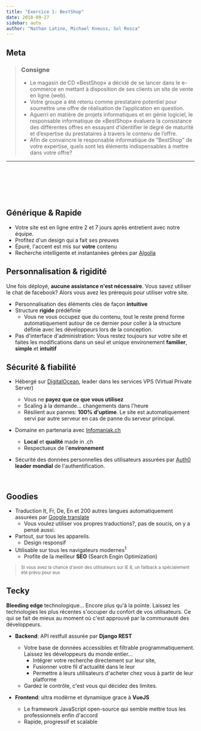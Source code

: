 ```yaml
---
title: "Exercice 1: BestShop"
date: 2018-09-27
sidebar: auto
author: "Nathan Latino, Michael Kneuss, Sol Rosca"
---
```


## Meta

>### Consigne
>* Le magasin de CD «BestShop» a décidé de se lancer dans le e-commerce en mettant à disposition de ses clients un site de vente en ligne (web).
>* Votre groupe a été retenu comme prestataire potentiel pour soumettre une offre de réalisation de l’application en question.
>* Aguerri en matière de projets informatiques et en génie logiciel, le responsable informatique de «BestShop» évaluera la consistance des différentes offres en essayant d’identifier le degré de maturité et d’expertise du prestataires à travers le contenu de l’offre.
>* Afin de convaincre le responsable informatique de "BestShop" de votre expertise, quels sont les éléments indispensables à mettre dans votre offre?

---
<br><br><br>

<Media
  src="https://i.imgur.com/LC8QQd8.png"
  center="true"
  width=450
/>

<br>

## Générique & Rapide
* Votre site est en ligne entre 2 et 7 jours après entretient avec notre équipe.
* Profitez d'un design qui a fait ses preuves
* Épuré, l'accent est mis sur **votre** contenu
* Recherche intelligente et instantanées gérées par [Algolia](https://community.algolia.com/docsearch/)


## Personnalisation & rigidité
Une fois déployé, **aucune assistance n'est nécessaire**. Vous savez utiliser le chat de facebook? Alors vous avez les prérequis pour utiliser votre site.
* Personnalisation des éléments clés de façon **intuitive**
* Structure **rigide** prédéfinie
  * Vous ne vous occupez que du contenu, tout le reste prend forme automatiquement autour de ce dernier pour coller à la structure définie avec les développeurs lors de la conception.
* Pas d'interface d'administration: Vous restez toujours sur votre site et faites les modifications dans un seul et unique environement **familier**, **simple** et **intuitif**

## Sécurité & fiabilité 


* Hébergé sur [DigitalOcean](https://www.digitalocean.com/), leader dans les services  VPS (Virtual Private Server)
  * Vous ne **payez que ce que vous utilisez**
  * Scaling à la demande... changements dans l'heure
  * Résilient aux pannes: **100% d'uptime**. Le site est automatiquement servi par autre serveur en cas de panne du serveur principal. 

* Domaine en partenaria avec [Infomaniak.ch](https://www.infomaniak.com/)
  * **Local** et **qualité** made in .ch
  * Respectueux de l'**environement**

* Sécurité des données personnelles des utilisateurs assurées par [Auth0](https://auth0.com) **leader mondial** de l'authentification.

<br>


<Media
  src="https://i.imgur.com/QJMxPBy.png"
  caption="Ils sécurisent les données de leurs utilisateurs avec Auth0 aussi."
  center="true"
/>



## Goodies
* Traduction It, Fr, De, En et 200 autres langues automatiquement assurées par [Google translate](https://translate.google.com/manager/website/?hl=yi)
  * Vous voulez utiliser vos propres traductions?, pas de soucis, on y a pensé aussi.
* Partout, sur tous les appareils.
  * Design responsif
* Utilisable sur tous les navigateurs modernes<sup>1</sup>
  * Profite de la meilleur **SEO** (Search Engin Optimization)


> <small>Si vous avez la chance d'avoir des utilisateurs sur IE <i class="far fa-less-than-equal" style="font-size: 10px"></i>8, un fallback a spécialement été prévu pour eux</small>

## Tecky
**Bleeding edge** technologique... Encore plus qu'à la pointe. Laissez les technologies les plus récentes s'occuper du confort de vos utilisateurs. Ce qui se fait de mieux au moment où c'est approuvé par la communauté des développeurs.

* **Backend**: API restfull assurée par **Django REST**
  * Votre base de données accessibles et filtrable programmatiquement. Laissez les développeurs du monde entier...
    * Intégrer votre recherche directement sur leur site, 
    * Fusionner votre fil d'actualité dans le leur 
    * Permettre à leurs utilisateurs d'acheter chez vous à partir de leur platforme
  * Gardez le contrôle, c'est vous qui décidez des limites.
  
* **Frontend**: ultra modèrne et dynamique grace à **VueJS**
  * Le framework JavaScript open-source qui semble mettre tous les professionnels enfin d'accord
  * Rapide, progressif et scalable
